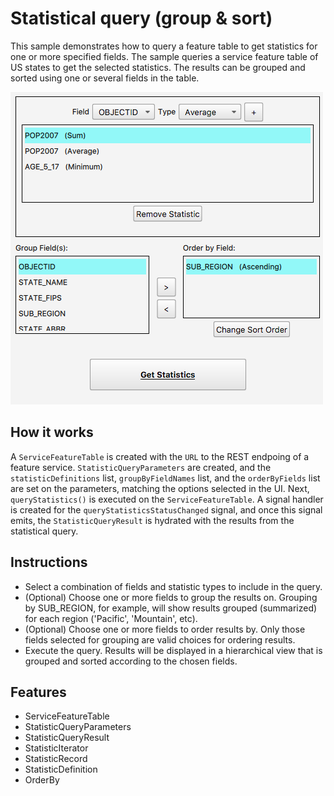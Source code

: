 # Statistical query (group & sort)

This sample demonstrates how to query a feature table to get statistics for one or more specified fields. The sample queries a service feature table of US states to get the selected statistics. The results can be grouped and sorted using one or several fields in the table.

![](screenshot.png)

## How it works
A `ServiceFeatureTable` is created with the `URL` to the REST endpoing of a feature service. `StatisticQueryParameters` are created, and the `statisticDefinitions` list, `groupByFieldNames` list, and the `orderByFields` list are set on the parameters, matching the options selected in the UI. Next, `queryStatistics()` is executed on the `ServiceFeatureTable`. A signal handler is created for the `queryStatisticsStatusChanged` signal, and once this signal emits, the `StatisticQueryResult` is hydrated with the results from the statistical query.

## Instructions
- Select a combination of fields and statistic types to include in the query.
- (Optional) Choose one or more fields to group the results on. Grouping by SUB_REGION, for example, will show results grouped (summarized) for each region ('Pacific', 'Mountain', etc).
- (Optional) Choose one or more fields to order results by. Only those fields selected for grouping are valid choices for ordering results.
- Execute the query. Results will be displayed in a hierarchical view that is grouped and sorted according to the chosen fields.

## Features
- ServiceFeatureTable
- StatisticQueryParameters
- StatisticQueryResult
- StatisticIterator
- StatisticRecord
- StatisticDefinition
- OrderBy
